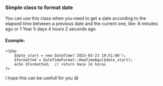 ### Simple class to format date
<p>
You can use this class when you need to get a date according to the elapsed time between a previous date and the current one, like:
8 minutes ago
or
1 Year 5 days 4 hours 2 seconds ago
</p>

#### Example:

    <?php
    	$date_start = new DateTime('2023-03-23 19:51:00');
		$formatted = DateTimeFormat::HowTimeAgo($date_start);
		echo $formatted;  // return Hace 14 horas
    ?>

<p>
I hope this can be usefull for you 😃
</p>
